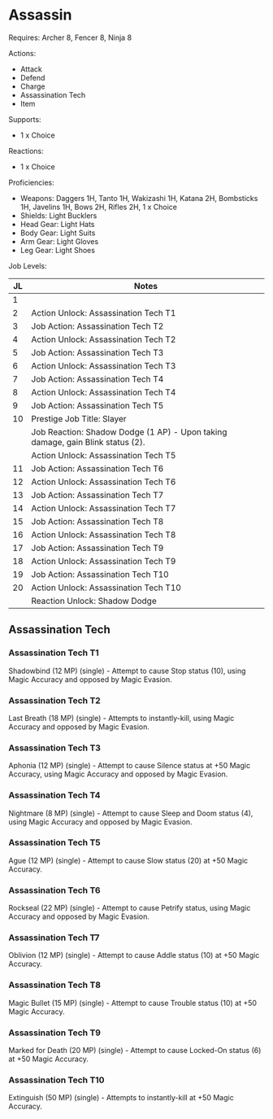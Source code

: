 # Assassin

Requires: Archer 8, Fencer 8, Ninja 8

Actions:

- Attack
- Defend
- Charge
- Assassination Tech
- Item

Supports:

- 1 x Choice

Reactions:

- 1 x Choice

Proficiencies:

- Weapons: Daggers 1H, Tanto 1H, Wakizashi 1H, Katana 2H, Bombsticks 1H, Javelins 1H, Bows 2H, Rifles 2H, 1 x Choice
- Shields: Light Bucklers
- Head Gear: Light Hats
- Body Gear: Light Suits
- Arm Gear: Light Gloves
- Leg Gear: Light Shoes

Job Levels:

| JL | Notes |
| --- | --- |
| 1 | 
| 2 | Action Unlock: Assassination Tech T1
| 3 | Job Action: Assassination Tech T2
| 4 | Action Unlock: Assassination Tech T2
| 5 | Job Action: Assassination Tech T3
| 6 | Action Unlock: Assassination Tech T3
| 7 | Job Action: Assassination Tech T4
| 8 | Action Unlock: Assassination Tech T4
| 9 | Job Action: Assassination Tech T5
| 10 | Prestige Job Title: Slayer
|    | Job Reaction: Shadow Dodge (1 AP) - Upon taking damage, gain Blink status (2).
|    | Action Unlock: Assassination Tech T5
| 11 | Job Action: Assassination Tech T6
| 12 | Action Unlock: Assassination Tech T6
| 13 | Job Action: Assassination Tech T7
| 14 | Action Unlock: Assassination Tech T7
| 15 | Job Action: Assassination Tech T8
| 16 | Action Unlock: Assassination Tech T8
| 17 | Job Action: Assassination Tech T9
| 18 | Action Unlock: Assassination Tech T9
| 19 | Job Action: Assassination Tech T10
| 20 | Action Unlock: Assassination Tech T10
|    | Reaction Unlock: Shadow Dodge

## Assassination Tech

### Assassination Tech T1

Shadowbind (12 MP) (single) - Attempt to cause Stop status (10), using Magic Accuracy and opposed by Magic Evasion.

### Assassination Tech T2

Last Breath (18 MP) (single) - Attempts to instantly-kill, using Magic Accuracy and opposed by Magic Evasion.

### Assassination Tech T3

Aphonia (12 MP) (single) - Attempt to cause Silence status at +50 Magic Accuracy, using Magic Accuracy and opposed by Magic Evasion.

### Assassination Tech T4

Nightmare (8 MP) (single) - Attempt to cause Sleep and Doom status (4), using Magic Accuracy and opposed by Magic Evasion.

### Assassination Tech T5

Ague (12 MP) (single) - Attempt to cause Slow status (20) at +50 Magic Accuracy.

### Assassination Tech T6

Rockseal (22 MP) (single) - Attempt to cause Petrify status, using Magic Accuracy and opposed by Magic Evasion.

### Assassination Tech T7

Oblivion (12 MP) (single) - Attempt to cause Addle status (10) at +50 Magic Accuracy.

### Assassination Tech T8

Magic Bullet (15 MP) (single) - Attempt to cause Trouble status (10) at +50 Magic Accuracy.

### Assassination Tech T9

Marked for Death (20 MP) (single) - Attempt to cause Locked-On status (6) at +50 Magic Accuracy.

### Assassination Tech T10

Extinguish (50 MP) (single) - Attempts to instantly-kill at +50 Magic Accuracy.
